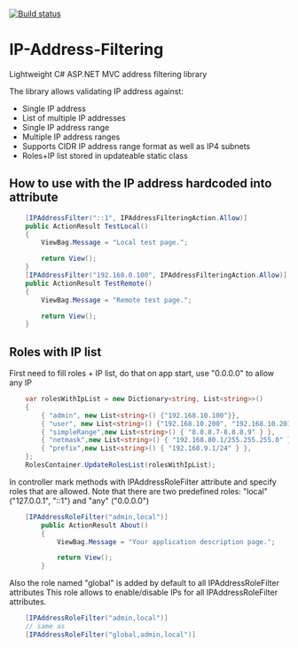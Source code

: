 [![Build status](https://ci.appveyor.com/api/projects/status/github/dejanstojanovic/IP-Address-Filtering?branch=master&svg=true)](https://ci.appveyor.com/project/dejanstojanovic/ip-address-filtering/branch/master)

# IP-Address-Filtering
Lightweight C# ASP.NET MVC address filtering library

The library allows validating IP address against:
* Single IP address
* List of multiple IP addresses
* Single IP address range
* Multiple IP address ranges
* Supports CIDR IP address range format as well as IP4 subnets
* Roles+IP list stored in updateable static class

## How to use with the IP address hardcoded into attribute

```cs
	[IPAddressFilter("::1", IPAddressFilteringAction.Allow)]
	public ActionResult TestLocal()
	{
	    ViewBag.Message = "Local test page.";

	    return View();
	}
	[IPAddressFilter("192.168.0.100", IPAddressFilteringAction.Allow)]
	public ActionResult TestRemote()
	{
	    ViewBag.Message = "Remote test page.";

	    return View();
	}
```

## Roles with IP list

First need to fill roles + IP list, do that on app start, use "0.0.0.0" to allow any IP
```cs
	var rolesWithIpList = new Dictionary<string, List<string>>()
	{
		{ "admin", new List<string>() {"192.168.10.100"}},
        { "user", new List<string>() {"192.168.10.200", "192.168.10.201", "192.168.10.202"}},
        { "simpleRange",new List<string>() { "8.8.8.7-8.8.8.9" } },
        { "netmask",new List<string>() { "192.168.80.1/255.255.255.0" } },
        { "prefix",new List<string>() { "192.168.9.1/24" } },
	};
	RolesContainer.UpdateRolesList(rolesWithIpList);
```



In controller mark methods with IPAddressRoleFilter attribute and specify roles that are allowed.
Note that there are two predefined roles: "local" ("127.0.0.1", "::1") and "any" ("0.0.0.0")

```cs
	[IPAddressRoleFilter("admin,local")]
        public ActionResult About()
        {
            ViewBag.Message = "Your application description page.";

            return View();
        }
```

Also the role named "global" is added by default to all IPAddressRoleFilter attributes
This role allows to enable/disable IPs for all IPAddressRoleFilter attributes.

```cs
	[IPAddressRoleFilter("admin,local")]
	// same as
	[IPAddressRoleFilter("global,admin,local")]
```